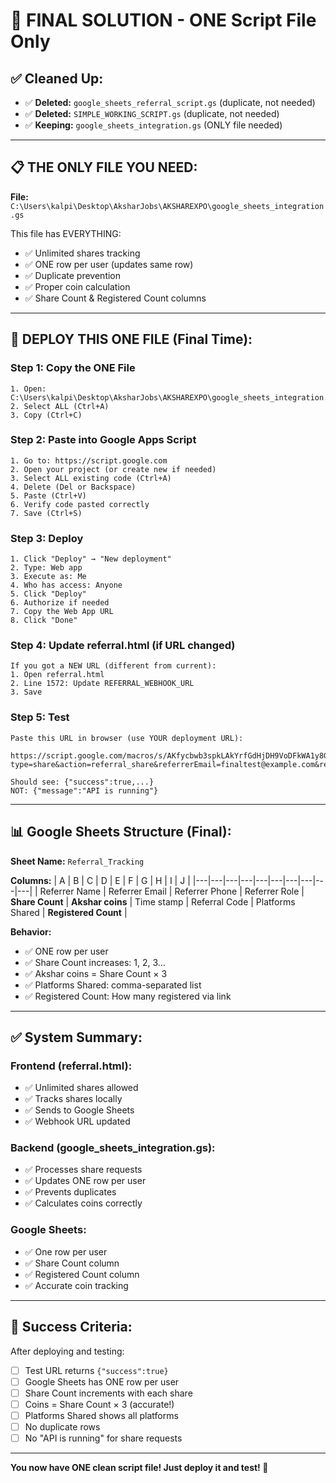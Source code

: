 # 🎯 FINAL SOLUTION - ONE Script File Only

## ✅ Cleaned Up:

- ✅ **Deleted:** `google_sheets_referral_script.gs` (duplicate, not needed)
- ✅ **Deleted:** `SIMPLE_WORKING_SCRIPT.gs` (duplicate, not needed)
- ✅ **Keeping:** `google_sheets_integration.gs` (ONLY file needed)

---

## 📋 THE ONLY FILE YOU NEED:

**File:** `C:\Users\kalpi\Desktop\AksharJobs\AKSHAREXPO\google_sheets_integration.gs`

This file has EVERYTHING:
- ✅ Unlimited shares tracking
- ✅ ONE row per user (updates same row)
- ✅ Duplicate prevention
- ✅ Proper coin calculation
- ✅ Share Count & Registered Count columns

---

## 🚀 DEPLOY THIS ONE FILE (Final Time):

### **Step 1: Copy the ONE File**
```
1. Open: C:\Users\kalpi\Desktop\AksharJobs\AKSHAREXPO\google_sheets_integration.gs
2. Select ALL (Ctrl+A)
3. Copy (Ctrl+C)
```

### **Step 2: Paste into Google Apps Script**
```
1. Go to: https://script.google.com
2. Open your project (or create new if needed)
3. Select ALL existing code (Ctrl+A)
4. Delete (Del or Backspace)
5. Paste (Ctrl+V)
6. Verify code pasted correctly
7. Save (Ctrl+S)
```

### **Step 3: Deploy**
```
1. Click "Deploy" → "New deployment"
2. Type: Web app
3. Execute as: Me
4. Who has access: Anyone
5. Click "Deploy"
6. Authorize if needed
7. Copy the Web App URL
8. Click "Done"
```

### **Step 4: Update referral.html (if URL changed)**
```
If you got a NEW URL (different from current):
1. Open referral.html
2. Line 1572: Update REFERRAL_WEBHOOK_URL
3. Save
```

### **Step 5: Test**
```
Paste this URL in browser (use YOUR deployment URL):

https://script.google.com/macros/s/AKfycbwb3spkLAkYrfGdHjDH9VoDFkWA1y8GY1yPN7RjGIiQo9vCSoIKWgP4A57TSjEbdOtm/exec?type=share&action=referral_share&referrerEmail=finaltest@example.com&referrerName=FinalTest&referrerPhone=123&referrerRole=job_seeker&platform=whatsapp&coinsEarned=3&totalCoins=3&totalShares=1&referralCount=0&shareId=final123

Should see: {"success":true,...}
NOT: {"message":"API is running"}
```

---

## 📊 Google Sheets Structure (Final):

**Sheet Name:** `Referral_Tracking`

**Columns:**
| A | B | C | D | E | F | G | H | I | J |
|---|---|---|---|---|---|---|---|---|---|
| Referrer Name | Referrer Email | Referrer Phone | Referrer Role | **Share Count** | **Akshar coins** | Time stamp | Referral Code | Platforms Shared | **Registered Count** |

**Behavior:**
- ✅ ONE row per user
- ✅ Share Count increases: 1, 2, 3...
- ✅ Akshar coins = Share Count × 3
- ✅ Platforms Shared: comma-separated list
- ✅ Registered Count: How many registered via link

---

## ✅ System Summary:

### **Frontend (referral.html):**
- ✅ Unlimited shares allowed
- ✅ Tracks shares locally
- ✅ Sends to Google Sheets
- ✅ Webhook URL updated

### **Backend (google_sheets_integration.gs):**
- ✅ Processes share requests
- ✅ Updates ONE row per user
- ✅ Prevents duplicates
- ✅ Calculates coins correctly

### **Google Sheets:**
- ✅ One row per user
- ✅ Share Count column
- ✅ Registered Count column
- ✅ Accurate coin tracking

---

## 🎯 Success Criteria:

After deploying and testing:
- [ ] Test URL returns `{"success":true}`
- [ ] Google Sheets has ONE row per user
- [ ] Share Count increments with each share
- [ ] Coins = Share Count × 3 (accurate!)
- [ ] Platforms Shared shows all platforms
- [ ] No duplicate rows
- [ ] No "API is running" for share requests

---

**You now have ONE clean script file! Just deploy it and test! 🚀**

